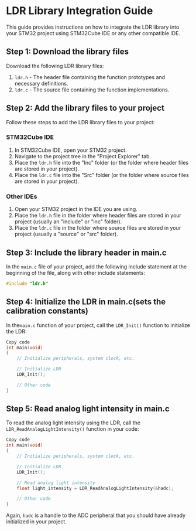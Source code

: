 # LDR Library Integration Guide

This guide provides instructions on how to integrate the LDR library into your STM32 project using STM32Cube IDE or any other compatible IDE.

## Step 1: Download the library files

Download the following LDR library files:

1. `ldr.h` - The header file containing the function prototypes and necessary definitions.
2. `ldr.c` - The source file containing the function implementations.

## Step 2: Add the library files to your project

Follow these steps to add the LDR library files to your project:

### STM32Cube IDE

1. In STM32Cube IDE, open your STM32 project.
2. Navigate to the project tree in the "Project Explorer" tab.
3. Place the `ldr.h` file into the "Inc" folder (or the folder where header files are stored in your project).
4. Place the `ldr.c` file into the "Src" folder (or the folder where source files are stored in your project).

### Other IDEs

1. Open your STM32 project in the IDE you are using.
2. Place the `ldr.h` file in the folder where header files are stored in your project (usually an "include" or "inc" folder).
3. Place the `ldr.c` file in the folder where source files are stored in your project (usually a "source" or "src" folder).

## Step 3: Include the library header in main.c

In the `main.c` file of your project, add the following include statement at the beginning of the file, along with other include statements:

```c
#include "ldr.h"
```

## Step 4: Initialize the LDR in main.c(sets the calibration constants)
In the`main.c` function of your project, call the `LDR_Init()` function to initialize the LDR:
```c
Copy code
int main(void)
{
    // Initialize peripherals, system clock, etc.

    // Initialize LDR
    LDR_Init();

    // Other code
}
```

## Step 5: Read analog light intensity in main.c
To read the analog light intensity using the LDR, call the `LDR_ReadAnalogLightIntensity()` function in your code:
```c
Copy code
int main(void)
{
    // Initialize peripherals, system clock, etc.

    // Initialize LDR
    LDR_Init();

    // Read analog light intensity
    float light_intensity = LDR_ReadAnalogLightIntensity(&hadc);

    // Other code
}

```
Again, `hadc` is a handle to the ADC peripheral that you should have already initialized in your project.
